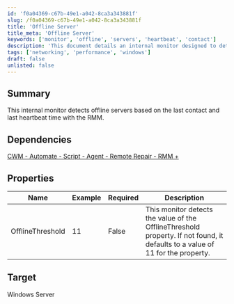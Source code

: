 ```yaml
---
id: 'f0a04369-c67b-49e1-a042-8ca3a343881f'
slug: /f0a04369-c67b-49e1-a042-8ca3a343881f
title: 'Offline Server'
title_meta: 'Offline Server'
keywords: ['monitor', 'offline', 'servers', 'heartbeat', 'contact']
description: 'This document details an internal monitor designed to detect offline servers based on their last contact and heartbeat time with the RMM. It includes information on dependencies, properties, and target systems.'
tags: ['networking', 'performance', 'windows']
draft: false
unlisted: false
---
```


## Summary

This internal monitor detects offline servers based on the last contact and last heartbeat time with the RMM.

## Dependencies

[CWM - Automate - Script - Agent - Remote Repair - RMM +](/docs/13151439-b80d-4746-b804-1d55a6206462)

## Properties

| Name             | Example | Required | Description                                                                                                                                               |
|------------------|---------|----------|-----------------------------------------------------------------------------------------------------------------------------------------------------------|
| OfflineThreshold  | 11      | False    | This monitor detects the value of the OfflineThreshold property. If not found, it defaults to a value of 11 for the property.                             |

## Target

Windows Server


